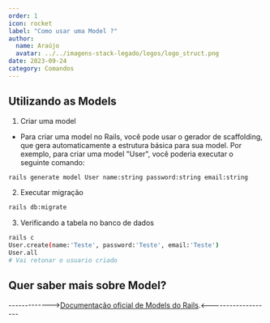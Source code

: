```yaml
---
order: 1
icon: rocket
label: "Como usar uma Model ?"
author:
  name: Araújo
  avatar: ../../imagens-stack-legado/logos/logo_struct.png
date: 2023-09-24
category: Comandos
---
```


## Utilizando as Models

1. Criar uma model

- Para criar uma model no Rails, você pode usar o gerador de scaffolding, que gera automaticamente a estrutura básica para sua model. Por exemplo, para criar uma model "User", você poderia executar o seguinte comando:

```bash
rails generate model User name:string password:string email:string 
```

2. Executar migração

```bash
rails db:migrate
```

3. Verificando a tabela no banco de dados

```bash
rails c
User.create(name:'Teste', password:'Teste', email:'Teste')
User.all
# Vai retonar o usuario criado
```

## Quer saber mais sobre Model?

------------->[Documentação oficial de Models do Rails](https://guides.rubyonrails.org/active_model_basics.html).<-------------------






